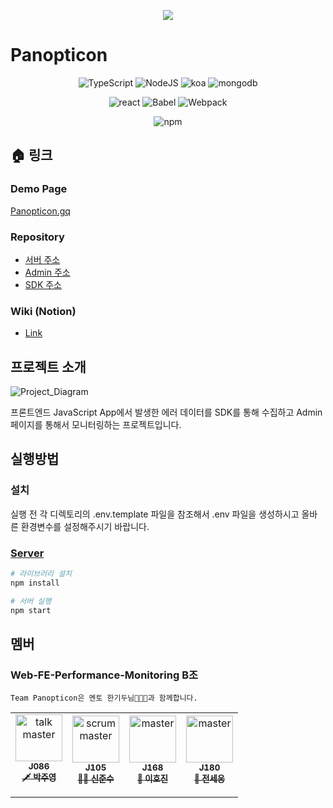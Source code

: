 <p align="center">
    <img  align="center" src="https://i.imgur.com/ZV0QxMF.jpg" >
    <h1>Panopticon</h1>
</p>

<div align="center">

![TypeScript](https://img.shields.io/badge/TypeScript-v4.0.5-blue?logo=TypeScript) ![NodeJS](https://img.shields.io/badge/node.js-v14.5.1-green?logo=node.js) ![koa](https://img.shields.io/badge/KOA-4.16.1-yellow?logo=KoaJs) ![mongodb](https://img.shields.io/badge/MongoDB-v4.2.10-green?logo=mongodb) 

![react](https://img.shields.io/badge/React-17.0.1-1cf?logo=react) ![Babel](https://img.shields.io/badge/@babel/core-7.12.3-yellow?logo=babel) ![Webpack](https://img.shields.io/badge/Webpack-4.44.2-blue?logo=Webpack) 

![npm](https://img.shields.io/badge/npm-6.14.8-red?logo=npm)

</div>
    
## :house: 링크

### Demo Page

[Panopticon.gq](http://panopticon.gq/issue)

### Repository

- [서버 주소](https://github.com/boostcamp-2020/Project11-B-Web-FE-Performance-Monitoring-Server)
- [Admin 주소](https://github.com/boostcamp-2020/Project11-B-Web-FE-Performance-Monitoring-Admin)
- [SDK 주소](https://github.com/boostcamp-2020/Project11-B-Web-FE-Performance-Monitoring-SDK)

### Wiki (Notion)

- [Link](https://www.notion.so/PANOPTIOCN-7417bc8fe4614754b49bdd17745d25a2)


## 프로젝트 소개

![Project_Diagram](https://i.imgur.com/xA1SDWw.png)

프론트엔드 JavaScript App에서 발생한 에러 데이터를 SDK를 통해 수집하고 Admin 페이지를 통해서 모니터링하는 프로젝트입니다.

## 실행방법

### 설치
실행 전 각 디렉토리의 .env.template 파일을 참조해서 .env 파일을 생성하시고 올바른 환경변수를 설정해주시기 바랍니다. 

### [Server](https://github.com/boostcamp-2020/Project11-B-Web-FE-Performance-Monitoring-Server)
```bash
# 라이브러리 설치
npm install

# 서버 실행
npm start
```
## 멤버 

### Web-FE-Performance-Monitoring B조
```
Team Panopticon은 멘토 한기두님👨🏻‍🏫과 함께합니다.
```

<table>
  <tr>
    <td align="center"><a href="https://github.com/juyoungpark718"><img src="https://avatars3.githubusercontent.com/u/49264892?s=460&v=4" width="75px;" alt="talk master"/>
      <br/><sub><b>J086</b></sub>
      <br/><sub><b>🗡️ 박주영</b></sub></a>
      <br/><img src="https://noticon-static.tammolo.com/dgggcrkxq/image/upload/v1566913457/noticon/eh4d0dnic4n1neth3fui.png" width="14px;"/>
    </td>
    <td align="center"><a href="https://github.com/junsushin-dev"><img src="https://avatars3.githubusercontent.com/u/32405358?s=400&u=cbda272c344b4c9e35cc1ee452f0bc4eae7e34c3&v=4" width="75px;" alt="scrum master"/>
      <br/><sub><b>J105</b></sub>
      <br/><sub><b>🏄🏻 신준수</b></sub></a>
      <br/><img src="https://noticon-static.tammolo.com/dgggcrkxq/image/upload/v1566913457/noticon/eh4d0dnic4n1neth3fui.png" width="14px;">
    </td>
    <td align="center"><a href="https://github.com/EarlyHail"><img src="https://avatars3.githubusercontent.com/u/55068119?s=460&v=4" width="75px;" alt=" master"/>
      <br/><sub><b>J168</b></sub>
      <br/><sub><b>🔧 이호진</b></sub></a>
      <br/><img src="https://noticon-static.tammolo.com/dgggcrkxq/image/upload/v1566913457/noticon/eh4d0dnic4n1neth3fui.png" width="14px;"/>
    </td>
    <td align="center"><a href="https://github.com/saeeng"><img src="https://avatars0.githubusercontent.com/u/41819176?s=460&v=4" width="75px;" alt=" master"/>
      <br/><sub><b>J180</b></sub>
      <br/><sub><b>🍟 전세웅</b></sub></a>
      <br/><img src="https://noticon-static.tammolo.com/dgggcrkxq/image/upload/v1566913457/noticon/eh4d0dnic4n1neth3fui.png" width="14px;">
    </td>
  </tr>
</table>
